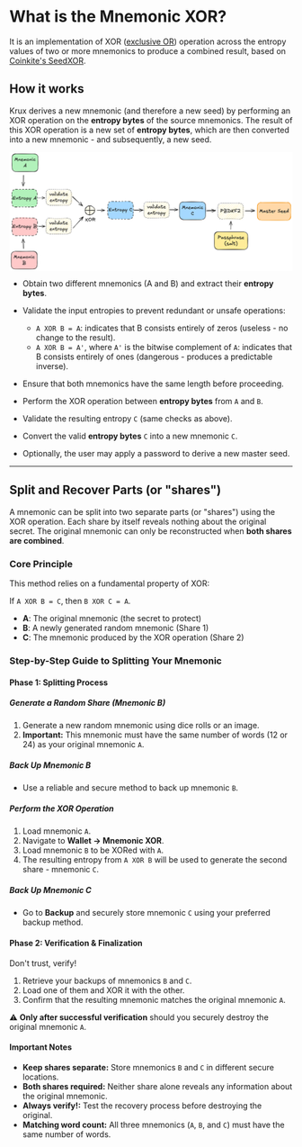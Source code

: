 # What is the Mnemonic XOR?

It is an implementation of XOR ([exclusive OR](https://en.wikipedia.org/wiki/Exclusive_or)) operation across the entropy values of two or more mnemonics to produce a combined result, based on [Coinkite's SeedXOR](https://github.com/Coldcard/firmware/blob/master/docs/seed-xor.md).

## How it works

Krux derives a new mnemonic (and therefore a new seed) by performing an XOR operation on the **entropy bytes** of the source mnemonics. The result of this XOR operation is a new set of **entropy bytes**, which are then converted into a new mnemonic - and subsequently, a new seed.

<img src="../../../img/mnemonic_xor.png" align="center">

- Obtain two different mnemonics (A and B) and extract their **entropy bytes**.
- Validate the input entropies to prevent redundant or unsafe operations:

    - `A XOR B = A`: indicates that B consists entirely of zeros (useless - no change to the result).
    - `A XOR B = A'`, where `A'` is the bitwise complement of `A`: indicates that B consists entirely of ones (dangerous - produces a predictable inverse).

- Ensure that both mnemonics have the same length before proceeding.
- Perform the XOR operation between **entropy bytes** from `A` and `B`.
- Validate the resulting entropy `C` (same checks as above).
- Convert the valid **entropy bytes** `C` into a new mnemonic `C`.
- Optionally, the user may apply a password to derive a new master seed.

---

## Split and Recover Parts (or "shares")

A mnemonic can be split into two separate parts (or "shares") using the XOR operation. Each share by itself reveals nothing about the original secret. The original mnemonic can only be reconstructed when **both shares are combined**.

### Core Principle

This method relies on a fundamental property of XOR:

If `A XOR B = C`, then `B XOR C = A`.

- **A**: The original mnemonic (the secret to protect)
- **B**: A newly generated random mnemonic (Share 1)
- **C**: The mnemonic produced by the XOR operation (Share 2)

### Step-by-Step Guide to Splitting Your Mnemonic

#### Phase 1: Splitting Process

##### Generate a Random Share (Mnemonic B)

1. Generate a new random mnemonic using dice rolls or an image.
2. **Important:** This mnemonic must have the same number of words (12 or 24) as your original mnemonic `A`.

##### Back Up Mnemonic B
- Use a reliable and secure method to back up mnemonic `B`.

##### Perform the XOR Operation

1. Load mnemonic `A`.
2. Navigate to **Wallet -> Mnemonic XOR**.
3. Load mnemonic `B` to be XORed with `A`.
4. The resulting entropy from `A XOR B` will be used to generate the second share - mnemonic `C`.

##### Back Up Mnemonic C
- Go to **Backup** and securely store mnemonic `C` using your preferred backup method.

#### Phase 2: Verification & Finalization
Don't trust, verify!

1. Retrieve your backups of mnemonics `B` and `C`.
2. Load one of them and XOR it with the other.
3. Confirm that the resulting mnemonic matches the original mnemonic `A`.

⚠️ **Only after successful verification** should you securely destroy the original mnemonic `A`.

#### Important Notes

- **Keep shares separate:** Store mnemonics `B` and `C` in different secure locations.
- **Both shares required:** Neither share alone reveals any information about the original mnemonic.
- **Always verify!:** Test the recovery process before destroying the original.
- **Matching word count:** All three mnemonics (`A`, `B`, and `C`) must have the same number of words.

